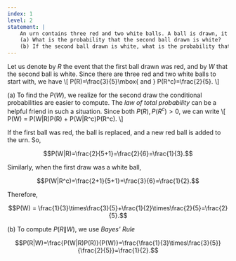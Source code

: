 ```yaml
---
index: 1
level: 2
statement: |
    An urn contains three red and two white balls. A ball is drawn, it and another ball of the same color are placed back in the urn. Finally, a second ball is drawn.  
    (a) What is the probability that the second ball drawn is white?  
    (b) If the second ball drawn is white, what is the probability that the first ball drawn was red?
---
```

Let us denote by $R$ the event that the first ball drawn was red, and by $W$ that the second ball is white. Since there are three red and two white balls to start with, we have
\\[
P(R)=\frac{3}{5}\mbox{ and } P(R^c)=\frac{2}{5}.
\\]

(a)
To find the $P(W)$, we realize for the second draw the conditional probabilities are easier to compute. The *law of total probability* can be a helpful friend in such a situation. Since both $P(R),P(R^c)>0$, we can write
\\[
P(W) = P(W|R)P(R) + P(W|R^c)P(R^c).
\\]

If the first ball was red, the ball is replaced, and a new red ball is added to the urn. So,    

$$P(W|R)=\frac{2}{5+1}=\frac{2}{6}=\frac{1}{3}.$$

Similarly, when the first draw was a white ball, 

$$P(W|R^c)=\frac{2+1}{5+1}=\frac{3}{6}=\frac{1}{2}.$$

Therefore,

$$P(W) = \frac{1}{3}\times\frac{3}{5}+\frac{1}{2}\times\frac{2}{5}=\frac{2}{5}.$$

(b) To compute $P(R\|W)$, we use *Bayes' Rule*

$$P(R|W)=\frac{P(W|R)P(R)}{P(W)}=\frac{\frac{1}{3}\times\frac{3}{5}}{\frac{2}{5}}=\frac{1}{2}.$$